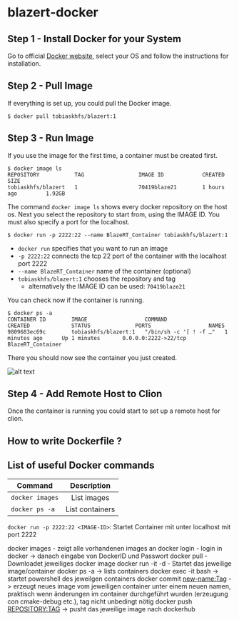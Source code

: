 # blazert-docker
## Step 1 - Install Docker for your System
Go to official [Docker website](https://docs.docker.com/get-docker/), select your OS and follow the instructions for installation.
## Step 2 - Pull Image
If everything is set up, you could pull the Docker image.
```
$ docker pull tobiaskhfs/blazert:1
```
## Step 3 - Run Image
If you use the image for the first time, a container must be created first.
```
$ docker image ls
REPOSITORY           TAG                 IMAGE ID            CREATED             SIZE
tobiaskhfs/blazert   1                   70419blaze21        1 hours ago         1.92GB
```
The command ``docker image ls`` shows every docker repository on the host os. Next you select the repository
to start from, using the IMAGE ID. You must also specify a port for the localhost.
```
$ docker run -p 2222:22 --name BlazeRT_Container tobiaskhfs/blazert:1
```
- ``docker run`` specifies that you want to run an image 
- ``-p 2222:22`` connects the tcp 22 port of the container with the localhost port 2222
- ``--name BlazeRT_Container`` name of the container (optional)
- ``tobiaskhfs/blazert:1`` chooses the repository and tag
    - alternatively the IMAGE ID can be used: ``70419blaze21``
    
You can check now if the container is running.
```
$ docker ps -a
CONTAINER ID        IMAGE                  COMMAND                  CREATED             STATUS              PORTS                  NAMES
9809683ec69c        tobiaskhfs/blazert:1   "/bin/sh -c '[ ! -f …"   1 minutes ago      Up 1 minutes       0.0.0.0:2222->22/tcp   BlazeRT_Container
```
There you should now see the container you just created.

![alt text](https://cdn.dumpaday.com/wp-content/uploads/2018/09/photos-21-3.jpg)
## Step 4 - Add Remote Host to Clion
Once the container is running you could start to set up a remote host for clion.
## How to write Dockerfile ? 
## List of useful Docker commands

| Command       | Description   | 
| ------------- |:-------------:| 
| `docker images`     | List images  | 
| `docker ps -a`      | List containers      | 


`docker run -p 2222:22 <IMAGE-ID>`: Startet Container mit unter localhost mit port 2222 

docker images - zeigt alle vorhandenen images an
docker login - login in docker -> danach eingabe von DockerID und Passwort
docker pull <image-name> - Downloadet jeweiliges docker image
docker run -it -d <REPOSITORY> - Startet das jeweilige image/container
docker ps -a -> lists containers
docker exec -it <CONTAINER-ID> bash -> startet powershell des jeweilgen containers
docker commit <CONTAINER-ID> <new-name:Tag> -> erzeugt neues image vom jeweiligen container unter einem neuen namen, praktisch wenn änderungen im container durchgeführt wurden (erzeugung con cmake-debug etc.), tag nicht unbedingt nötig
docker push <REPOSITORY:TAG> -> pusht das jeweilige image nach dockerhub
